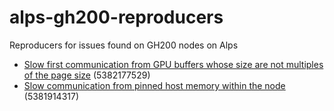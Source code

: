 # alps-gh200-reproducers

Reproducers for issues found on GH200 nodes on Alps

- [Slow first communication from GPU buffers whose size are not multiples of the page size](gpudirect-p2p-overalloc/README.md) (5382177529)
- [Slow communication from pinned host memory within the node](intranode-pinned-host-comm/README.md) (5381914317)
